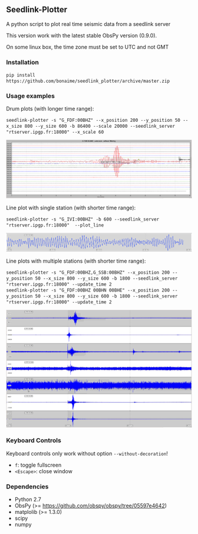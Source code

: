 ## Seedlink-Plotter

A python script to plot real time seismic data from a seedlink server

This version work with the latest stable ObsPy version (0.9.0).

On some linux box, the time zone must be set to UTC and not GMT

### Installation

    pip install https://github.com/bonaime/seedlink_plotter/archive/master.zip

### Usage examples

Drum plots (with longer time range):

    seedlink-plotter -s "G_FDF:00BHZ" --x_position 200 --y_position 50 --x_size 800 --y_size 600 -b 86400 --scale 20000 --seedlink_server "rtserver.ipgp.fr:18000" --x_scale 60

![Singlechannel](/img/Singlechannel.png)


Line plot with single station (with shorter time range):

    seedlink-plotter -s "G_IVI:00BHZ" -b 600 --seedlink_server "rtserver.ipgp.fr:18000"  --plot_line

![Plot_line](/img/plot_line.png)

Line plots with multiple stations (with shorter time range):

    seedlink-plotter -s "G_FDF:00BHZ,G_SSB:00BHZ" --x_position 200 --y_position 50 --x_size 800 --y_size 600 -b 1800 --seedlink_server "rtserver.ipgp.fr:18000" --update_time 2
    seedlink-plotter -s "G_FDF:00BHZ 00BHN 00BHE" --x_position 200 --y_position 50 --x_size 800 --y_size 600 -b 1800 --seedlink_server "rtserver.ipgp.fr:18000" --update_time 2

![Multichannel](/img/Multichannel.png)

### Keyboard Controls

Keyboard controls only work without option `--without-decoration`!

 - `f`: toggle fullscreen
 - `<Escape>`: close window

### Dependencies
 - Python 2.7
 - ObsPy (>= https://github.com/obspy/obspy/tree/05597e4642)
 - matplolib (>= 1.3.0)
 - scipy
 - numpy
